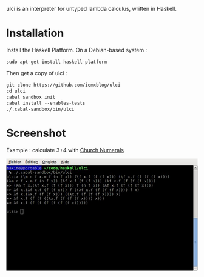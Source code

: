 ulci is an interpreter for untyped lambda calculus, written in Haskell.

# Installation
Install the Haskell Platform. On a Debian-based system :
```console
sudo apt-get install haskell-platform
```

Then get a copy of ulci :
```console
git clone https://github.com/iemxblog/ulci
cd ulci
cabal sandbox init
cabal install --enables-tests
./.cabal-sandbox/bin/ulci
```

# Screenshot
Example : calculate 3+4 with [Church Numerals](https://en.wikipedia.org/wiki/Lambda_calculus#Arithmetic_in_lambda_calculus)

![Screenshot](screenshot.jpg)
